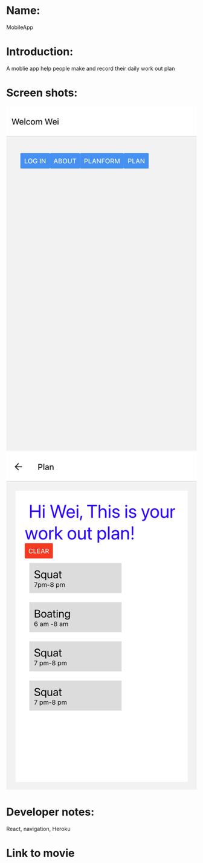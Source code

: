 # Name:
MobileApp


# Introduction:
A moblie app help people make and record their daily work out plan


# Screen shots:
![](home.png)
![](plan.png)

# Developer notes:
React, navigation, Heroku

# Link to movie

